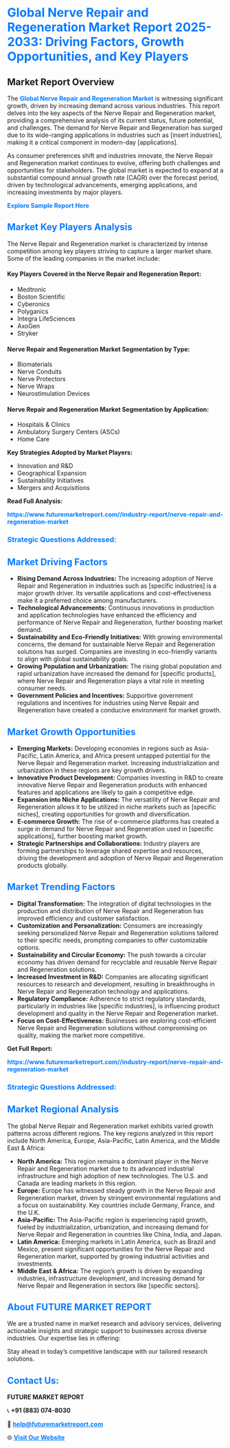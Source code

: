 <h1 style="color: #007BFF;">Global Nerve Repair and Regeneration Market Report 2025-2033: Driving Factors, Growth Opportunities, and Key Players</h1>

<section id="overview">
<h2>Market Report Overview</h2>
<p>The <a href="https://www.futuremarketreport.com//industry-report/nerve-repair-and-regeneration-market" style="color: #007BFF; text-decoration: none;"><strong>Global Nerve Repair and Regeneration Market</strong></a> is witnessing significant growth, driven by increasing demand across various industries. This report delves into the key aspects of the Nerve Repair and Regeneration market, providing a comprehensive analysis of its current status, future potential, and challenges. The demand for Nerve Repair and Regeneration has surged due to its wide-ranging applications in industries such as [insert industries], making it a critical component in modern-day [applications].</p>
<p>As consumer preferences shift and industries innovate, the Nerve Repair and Regeneration market continues to evolve, offering both challenges and opportunities for stakeholders. The global market is expected to expand at a substantial compound annual growth rate (CAGR) over the forecast period, driven by technological advancements, emerging applications, and increasing investments by major players.</p>
</section>

<section id="overview">
<p><a href="https://www.futuremarketreport.com//request-sample/reportId=61447" style="color: #007BFF; text-decoration: none;"><strong>Explore Sample Report Here</strong></a></p>
</section>

<section id="key-players">
<h2 style="color: #007BFF;">Market Key Players Analysis</h2>
<p>The Nerve Repair and Regeneration market is characterized by intense competition among key players striving to capture a larger market share. Some of the leading companies in the market include:</p>
<h4>Key Players Covered in the Nerve Repair and Regeneration Report:</h4>
<ul><li>Medtronic</li><li>Boston Scientific</li><li>Cyberonics</li><li>Polyganics</li><li>Integra LifeSciences</li><li>AxoGen</li><li>Stryker</li></ul>
<h4>Nerve Repair and Regeneration Market Segmentation by Type:</h4>
<ul><li>Biomaterials</li><li>Nerve Conduits</li><li>Nerve Protectors</li><li>Nerve Wraps</li><li>Neurostimulation Devices</li></ul>

<h4>Nerve Repair and Regeneration Market Segmentation by Application:</h4>
<ul><li>Hospitals &amp; Clinics</li><li>Ambulatory Surgery Centers (ASCs)</li><li>Home Care</li></ul>
<p><strong>Key Strategies Adopted by Market Players:</strong></p>
<ul>
<li>Innovation and R&D</li>
<li>Geographical Expansion</li>
<li>Sustainability Initiatives</li>
<li>Mergers and Acquisitions</li>
</ul>
</section>

<section>
<p><strong>Read Full Analysis: </strong></p><a href="https://www.futuremarketreport.com//industry-report/nerve-repair-and-regeneration-market" style="color: #007BFF; text-decoration: none;"><strong>https://www.futuremarketreport.com//industry-report/nerve-repair-and-regeneration-market</strong></a>
<h3 style="color: #007BFF;">Strategic Questions Addressed:</h3>
</section>

<section id="driving-factors">
<h2 style="color: #007BFF;">Market Driving Factors</h2>
<ul>
<li><strong>Rising Demand Across Industries:</strong> The increasing adoption of Nerve Repair and Regeneration in industries such as [specific industries] is a major growth driver. Its versatile applications and cost-effectiveness make it a preferred choice among manufacturers.</li>
<li><strong>Technological Advancements:</strong> Continuous innovations in production and application technologies have enhanced the efficiency and performance of Nerve Repair and Regeneration, further boosting market demand.</li>
<li><strong>Sustainability and Eco-Friendly Initiatives:</strong> With growing environmental concerns, the demand for sustainable Nerve Repair and Regeneration solutions has surged. Companies are investing in eco-friendly variants to align with global sustainability goals.</li>
<li><strong>Growing Population and Urbanization:</strong> The rising global population and rapid urbanization have increased the demand for [specific products], where Nerve Repair and Regeneration plays a vital role in meeting consumer needs.</li>
<li><strong>Government Policies and Incentives:</strong> Supportive government regulations and incentives for industries using Nerve Repair and Regeneration have created a conducive environment for market growth.</li>
</ul>
</section>

<section id="growth-opportunities">
<h2 style="color: #007BFF;">Market Growth Opportunities</h2>
<ul>
<li><strong>Emerging Markets:</strong> Developing economies in regions such as Asia-Pacific, Latin America, and Africa present untapped potential for the Nerve Repair and Regeneration market. Increasing industrialization and urbanization in these regions are key growth drivers.</li>
<li><strong>Innovative Product Development:</strong> Companies investing in R&D to create innovative Nerve Repair and Regeneration products with enhanced features and applications are likely to gain a competitive edge.</li>
<li><strong>Expansion into Niche Applications:</strong> The versatility of Nerve Repair and Regeneration allows it to be utilized in niche markets such as [specific niches], creating opportunities for growth and diversification.</li>
<li><strong>E-commerce Growth:</strong> The rise of e-commerce platforms has created a surge in demand for Nerve Repair and Regeneration used in [specific applications], further boosting market growth.</li>
<li><strong>Strategic Partnerships and Collaborations:</strong> Industry players are forming partnerships to leverage shared expertise and resources, driving the development and adoption of Nerve Repair and Regeneration products globally.</li>
</ul>
</section>

<section id="trending-factors">
<h2 style="color: #007BFF;">Market Trending Factors</h2>
<ul>
<li><strong>Digital Transformation:</strong> The integration of digital technologies in the production and distribution of Nerve Repair and Regeneration has improved efficiency and customer satisfaction.</li>
<li><strong>Customization and Personalization:</strong> Consumers are increasingly seeking personalized Nerve Repair and Regeneration solutions tailored to their specific needs, prompting companies to offer customizable options.</li>
<li><strong>Sustainability and Circular Economy:</strong> The push towards a circular economy has driven demand for recyclable and reusable Nerve Repair and Regeneration solutions.</li>
<li><strong>Increased Investment in R&D:</strong> Companies are allocating significant resources to research and development, resulting in breakthroughs in Nerve Repair and Regeneration technology and applications.</li>
<li><strong>Regulatory Compliance:</strong> Adherence to strict regulatory standards, particularly in industries like [specific industries], is influencing product development and quality in the Nerve Repair and Regeneration market.</li>
<li><strong>Focus on Cost-Effectiveness:</strong> Businesses are exploring cost-efficient Nerve Repair and Regeneration solutions without compromising on quality, making the market more competitive.</li>
</ul>
</section>

<section>
<p><strong>Get Full Report: </strong></p><a href="https://www.futuremarketreport.com//industry-report/nerve-repair-and-regeneration-market" style="color: #007BFF; text-decoration: none;"><strong>https://www.futuremarketreport.com//industry-report/nerve-repair-and-regeneration-market</strong></a>
<h3 style="color: #007BFF;">Strategic Questions Addressed:</h3>
</section>


<section id="regional-analysis">
<h2 style="color: #007BFF;">Market Regional Analysis</h2>
<p>The global Nerve Repair and Regeneration market exhibits varied growth patterns across different regions. The key regions analyzed in this report include North America, Europe, Asia-Pacific, Latin America, and the Middle East & Africa:</p>
<ul>
<li><strong>North America:</strong> This region remains a dominant player in the Nerve Repair and Regeneration market due to its advanced industrial infrastructure and high adoption of new technologies. The U.S. and Canada are leading markets in this region.</li>
<li><strong>Europe:</strong> Europe has witnessed steady growth in the Nerve Repair and Regeneration market, driven by stringent environmental regulations and a focus on sustainability. Key countries include Germany, France, and the U.K.</li>
<li><strong>Asia-Pacific:</strong> The Asia-Pacific region is experiencing rapid growth, fueled by industrialization, urbanization, and increasing demand for Nerve Repair and Regeneration in countries like China, India, and Japan.</li>
<li><strong>Latin America:</strong> Emerging markets in Latin America, such as Brazil and Mexico, present significant opportunities for the Nerve Repair and Regeneration market, supported by growing industrial activities and investments.</li>
<li><strong>Middle East & Africa:</strong> The region’s growth is driven by expanding industries, infrastructure development, and increasing demand for Nerve Repair and Regeneration in sectors like [specific sectors].</li>
</ul>
</section>

<footer>
<h2 style="color: #007BFF;">About FUTURE MARKET REPORT</h2>
<p>We are a trusted name in market research and advisory services, delivering actionable insights and strategic support to businesses across diverse industries. Our expertise lies in offering:</p>

<p>Stay ahead in today’s competitive landscape with our tailored research solutions.</p>

<h2 style="color: #007BFF;">Contact Us:</h2>
<p><strong>FUTURE MARKET REPORT</strong></p>
<p>📞 <strong>+91 (883) 074-8030</strong></p>
<p>📧 <strong><a href="mailto:help@futuremarketreport.com" style="color: #007BFF;">help@futuremarketreport.com</a></strong></p>
<p>🌐 <strong><a href="https://www.futuremarketreport.com/" style="color: #007BFF;">Visit Our Website</a></strong></p>
</footer>